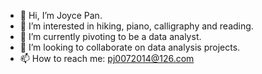 - 👋 Hi, I’m Joyce Pan.
- 👀 I’m interested in hiking, piano, calligraphy and reading.
- 🌱 I’m currently pivoting to be a data analyst.
- 💞️ I’m looking to collaborate on data analysis projects.
- 📫 How to reach me: pj0072014@126.com

<!---
sharp-007/sharp-007 is a ✨ special ✨ repository because its `README.md` (this file) appears on your GitHub profile.
You can click the Preview link to take a look at your changes.
--->
